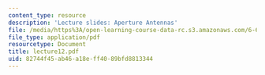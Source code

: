 ```yaml
---
content_type: resource
description: 'Lecture slides: Aperture Antennas'
file: /media/https%3A/open-learning-course-data-rc.s3.amazonaws.com/6-661-receivers-antennas-and-signals-spring-2003/82744f45ab46a18eff4089bfd8813344_lecture12.pdf
file_type: application/pdf
resourcetype: Document
title: lecture12.pdf
uid: 82744f45-ab46-a18e-ff40-89bfd8813344
---
```

